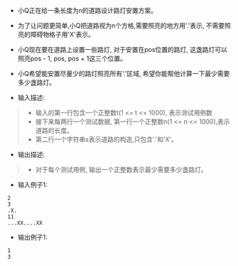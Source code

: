 + 小Q正在给一条长度为n的道路设计路灯安置方案。
+ 为了让问题更简单,小Q把道路视为n个方格,需要照亮的地方用'.'表示, 不需要照亮的障碍物格子用'X'表示。
+ 小Q现在要在道路上设置一些路灯, 对于安置在pos位置的路灯, 这盏路灯可以照亮pos - 1, pos, pos + 1这三个位置。
+ 小Q希望能安置尽量少的路灯照亮所有'.'区域, 希望你能帮他计算一下最少需要多少盏路灯。

+ 输入描述:
> + 输入的第一行包含一个正整数t(1 <= t <= 1000), 表示测试用例数
> + 接下来每两行一个测试数据, 第一行一个正整数n(1 <= n <= 1000),表示道路的长度。
> + 第二行一个字符串s表示道路的构造,只包含'.'和'X'。

+ 输出描述:
> + 对于每个测试用例, 输出一个正整数表示最少需要多少盏路灯。

+ 输入例子1:
```shell script
2
3
.X.
11
...XX....XX
```

+ 输出例子1:
```shell script
1
3
```